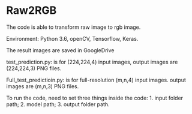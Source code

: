 # Raw2RGB
The code is able to transform raw image to rgb image.

Environment:
Python 3.6,
openCV,
Tensorflow,
Keras.


The result images are saved in GoogleDrive


test_prediction.py:  is for (224,224,4) input images, output images are (224,224,3) PNG files.

Full_test_predictioin.py:  is for full-resolution (m,n,4) input images. output images are (m,n,3) PNG files.


To run the code, need to set three things inside the code: 1. input folder path; 2. model path; 3. output folder path.
